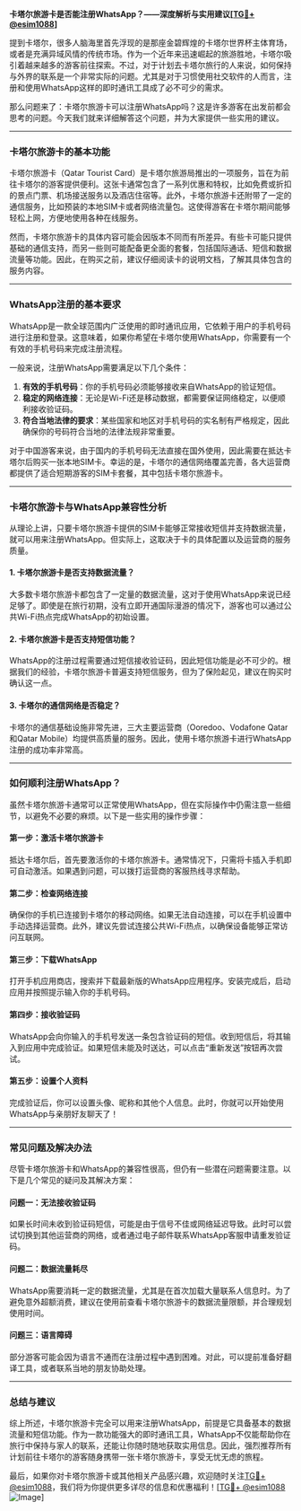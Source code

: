 **卡塔尔旅游卡是否能注册WhatsApp？——深度解析与实用建议[[TG💪+ @esim1088](https://t.me/s/esim1088)]**

提到卡塔尔，很多人脑海里首先浮现的是那座金碧辉煌的卡塔尔世界杯主体育场，或者是充满异域风情的传统市场。作为一个近年来迅速崛起的旅游胜地，卡塔尔吸引着越来越多的游客前往探索。不过，对于计划去卡塔尔旅行的人来说，如何保持与外界的联系是一个非常实际的问题。尤其是对于习惯使用社交软件的人而言，注册和使用WhatsApp这样的即时通讯工具成了必不可少的需求。

那么问题来了：卡塔尔旅游卡可以注册WhatsApp吗？这是许多游客在出发前都会思考的问题。今天我们就来详细解答这个问题，并为大家提供一些实用的建议。

---

### **卡塔尔旅游卡的基本功能**

卡塔尔旅游卡（Qatar Tourist Card）是卡塔尔旅游局推出的一项服务，旨在为前往卡塔尔的游客提供便利。这张卡通常包含了一系列优惠和特权，比如免费或折扣的景点门票、机场接送服务以及酒店住宿等。此外，卡塔尔旅游卡还附带了一定的通信服务，比如预装的本地SIM卡或者网络流量包。这使得游客在卡塔尔期间能够轻松上网，方便地使用各种在线服务。

然而，卡塔尔旅游卡的具体内容可能会因版本不同而有所差异。有些卡可能只提供基础的通信支持，而另一些则可能配备更全面的套餐，包括国际通话、短信和数据流量等功能。因此，在购买之前，建议仔细阅读卡的说明文档，了解其具体包含的服务内容。

---

### **WhatsApp注册的基本要求**

WhatsApp是一款全球范围内广泛使用的即时通讯应用，它依赖于用户的手机号码进行注册和登录。这意味着，如果你希望在卡塔尔使用WhatsApp，你需要有一个有效的手机号码来完成注册流程。

一般来说，注册WhatsApp需要满足以下几个条件：
1. **有效的手机号码**：你的手机号码必须能够接收来自WhatsApp的验证短信。
2. **稳定的网络连接**：无论是Wi-Fi还是移动数据，都需要保证网络稳定，以便顺利接收验证码。
3. **符合当地法律的要求**：某些国家和地区对手机号码的实名制有严格规定，因此确保你的号码符合当地的法律法规非常重要。

对于中国游客来说，由于国内的手机号码无法直接在国外使用，因此需要在抵达卡塔尔后购买一张本地SIM卡。幸运的是，卡塔尔的通信网络覆盖完善，各大运营商都提供了适合短期游客的SIM卡套餐，其中包括卡塔尔旅游卡。

---

### **卡塔尔旅游卡与WhatsApp兼容性分析**

从理论上讲，只要卡塔尔旅游卡提供的SIM卡能够正常接收短信并支持数据流量，就可以用来注册WhatsApp。但实际上，这取决于卡的具体配置以及运营商的服务质量。

#### **1. 卡塔尔旅游卡是否支持数据流量？**
大多数卡塔尔旅游卡都包含了一定量的数据流量，这对于使用WhatsApp来说已经足够了。即使是在旅行初期，没有立即开通国际漫游的情况下，游客也可以通过公共Wi-Fi热点完成WhatsApp的初始设置。

#### **2. 卡塔尔旅游卡是否支持短信功能？**
WhatsApp的注册过程需要通过短信接收验证码，因此短信功能是必不可少的。根据我们的经验，卡塔尔旅游卡普遍支持短信服务，但为了保险起见，建议在购买时确认这一点。

#### **3. 卡塔尔的通信网络是否稳定？**
卡塔尔的通信基础设施非常先进，三大主要运营商（Ooredoo、Vodafone Qatar和Qatar Mobile）均提供高质量的服务。因此，使用卡塔尔旅游卡进行WhatsApp注册的成功率非常高。

---

### **如何顺利注册WhatsApp？**

虽然卡塔尔旅游卡通常可以正常使用WhatsApp，但在实际操作中仍需注意一些细节，以避免不必要的麻烦。以下是一些实用的操作步骤：

#### **第一步：激活卡塔尔旅游卡**
抵达卡塔尔后，首先要激活你的卡塔尔旅游卡。通常情况下，只需将卡插入手机即可自动激活。如果遇到问题，可以拨打运营商的客服热线寻求帮助。

#### **第二步：检查网络连接**
确保你的手机已连接到卡塔尔的移动网络。如果无法自动连接，可以在手机设置中手动选择运营商。此外，建议先尝试连接公共Wi-Fi热点，以确保设备能够正常访问互联网。

#### **第三步：下载WhatsApp**
打开手机应用商店，搜索并下载最新版的WhatsApp应用程序。安装完成后，启动应用并按照提示输入你的手机号码。

#### **第四步：接收验证码**
WhatsApp会向你输入的手机号发送一条包含验证码的短信。收到短信后，将其输入到应用中完成验证。如果短信未能及时送达，可以点击“重新发送”按钮再次尝试。

#### **第五步：设置个人资料**
完成验证后，你可以设置头像、昵称和其他个人信息。此时，你就可以开始使用WhatsApp与亲朋好友聊天了！

---

### **常见问题及解决办法**

尽管卡塔尔旅游卡和WhatsApp的兼容性很高，但仍有一些潜在问题需要注意。以下是几个常见的疑问及其解决方案：

#### **问题一：无法接收验证码**
如果长时间未收到验证码短信，可能是由于信号不佳或网络延迟导致。此时可以尝试切换到其他运营商的网络，或者通过电子邮件联系WhatsApp客服申请重发验证码。

#### **问题二：数据流量耗尽**
WhatsApp需要消耗一定的数据流量，尤其是在首次加载大量联系人信息时。为了避免意外超额消费，建议在使用前查看卡塔尔旅游卡的数据流量限额，并合理规划使用时间。

#### **问题三：语言障碍**
部分游客可能会因为语言不通而在注册过程中遇到困难。对此，可以提前准备好翻译工具，或者联系当地的朋友协助处理。

---

### **总结与建议**

综上所述，卡塔尔旅游卡完全可以用来注册WhatsApp，前提是它具备基本的数据流量和短信功能。作为一款功能强大的即时通讯工具，WhatsApp不仅能帮助你在旅行中保持与家人的联系，还能让你随时随地获取实用信息。因此，强烈推荐所有计划前往卡塔尔的游客随身携带一张卡塔尔旅游卡，享受无忧无虑的旅程。

最后，如果你对卡塔尔旅游卡或其他相关产品感兴趣，欢迎随时关注[TG💪+ @esim1088](https://t.me/s/esim1088)，我们将为你提供更多详尽的信息和优惠福利！[[TG💪+ @esim1088](https://t.me/s/esim1088) ![Image](https://i.postimg.cc/4NQfJmqS/Snipaste-2025-05-13-00-14-12.png)]